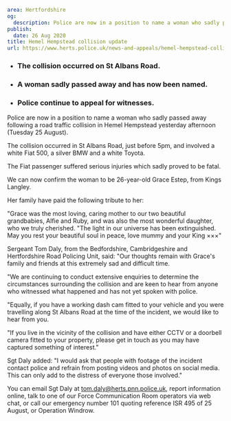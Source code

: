 ```yaml
area: Hertfordshire
og:
  description: Police are now in a position to name a woman who sadly passed away following a road traffic collision in Hemel Hempstead yesterday afternoon (Tuesday 25 August).
publish:
  date: 26 Aug 2020
title: Hemel Hempstead collision update
url: https://www.herts.police.uk/news-and-appeals/hemel-hempstead-collision-update-0546
```

* ### The collision occurred on St Albans Road.

 * ### A woman sadly passed away and has now been named.

 * ### Police continue to appeal for witnesses.

Police are now in a position to name a woman who sadly passed away following a road traffic collision in Hemel Hempstead yesterday afternoon (Tuesday 25 August).

The collision occurred in St Albans Road, just before 5pm, and involved a white Fiat 500, a silver BMW and a white Toyota.

The Fiat passenger suffered serious injuries which sadly proved to be fatal.

We can now confirm the woman to be 26-year-old Grace Estep, from Kings Langley.

Her family have paid the following tribute to her:

"Grace was the most loving, caring mother to our two beautiful grandbabies, Alfie and Ruby, and was also the most wonderful daughter, who we truly cherished. "The light in our universe has been extinguished. May you rest your beautiful soul in peace, love mummy and your King ×××"

Sergeant Tom Daly, from the Bedfordshire, Cambridgeshire and Hertfordshire Road Policing Unit, said: "Our thoughts remain with Grace's family and friends at this extremely sad and difficult time.

"We are continuing to conduct extensive enquiries to determine the circumstances surrounding the collision and are keen to hear from anyone who witnessed what happened and has not yet spoken with police.

"Equally, if you have a working dash cam fitted to your vehicle and you were travelling along St Albans Road at the time of the incident, we would like to hear from you.

"If you live in the vicinity of the collision and have either CCTV or a doorbell camera fitted to your property, please get in touch as you may have captured something of interest."

Sgt Daly added: "I would ask that people with footage of the incident contact police and refrain from posting videos and photos on social media. This can only add to the distress of everyone those involved."

You can email Sgt Daly at tom.daly@herts.pnn.police.uk, report information online, talk to one of our Force Communication Room operators via web chat, or call our emergency number 101 quoting reference ISR 495 of 25 August, or Operation Windrow.
